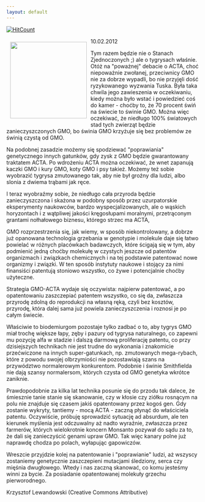 ```yaml
---
layout: default
---
```


[![HitCount](http://hits.dwyl.io/czystakraina/{{page.url}}.svg)](http://hits.dwyl.io/czystakraina/{{page.url}})

<p><img src="{{site.baseurl}}\articles\pictures\465.tygrys.jpg" align="left" style="margin: 10px 10px" width="200"><!--100-->
10.02.2012</p><p>
</p><p>
Tym razem będzie nie o Stanach Zjednoczonych ;) ale o tygrysach
właśnie. Otóż na "poważnej" debacie o ACTA, choć niepoważnie zwołanej,
przeciwnicy GMO nie za dobrze wypadli, bo nie przyjęli dość
ryzykowanego wyzwania Tuska. Była taka chwila jego zawieszenia w
oczekiwaniu, kiedy można było wstać i powiedzieć coś do kamer -
choćby to, że 70 procent świń na świecie to świnie
GMO. Można więc oczekiwać, że niedługo 100% światowych stad tych
zwierząt będzie zanieczyszczonych GMO, bo świnia GMO krzyżuje się bez
problemów ze świnią czystą od GMO. </p><p>
</p><p>
Na podobnej zasadzie możemy się spodziewać "poprawiania" genetycznego
innych gatunków, gdy zysk z GMO będzie gwarantowany traktatem ACTA. Po
wdrożeniu ACTA można oczekiwać, że wnet zapanują kaczki GMO i kury GMO,
koty GMO i psy takież. Możemy też sobie wyobrazić tygrysa zmutowanego
tak, aby nie był groźny dla ludzi, albo slonia z dwiema trąbami jak
ręce.</p><p>
</p><p>
I teraz wyobraźmy sobie, że niedługo cała przyroda będzie
zanieczyszczona i skażona w podobny sposób przez uzurpatorskie
eksperymenty naukowców, bardzo wyspecjalizowanych, ale o wąskich
horyzontach i z wątpliwej jakości kręgosłupami moralnymi, przetrąconym
grantami nołhałowego biznesu, którego strzec ma ACTA, </p><p>
</p><p>
GMO rozprzestrzenia się, jak wiemy, w sposób niekontrolowany, a dobrze
już opanowana technologia grzebania w genotypie i molekule daje się
łatwo powielać w różnych placówkach badawczych, które ścigają się w
tym, aby podmienić jedną choćby molekułę w czystych jeszcze od patentów
organizmach i związkach chemicznych i na tej podstawie patentować nowe
organizmy i związki. W ten sposób instytuty naukowe i stojący za nimi
finansiści patentują stoniowo wszystko, co żywe i potencjalnie choćby
użyteczne.</p><p>
</p><p>
Strategia GMO-ACTA wydaje się oczywista: najpierw patentować, a po
opatentowaniu zaszczepiać patentem wszystko, co się da, zwłaszcza
przyrodę zdolną do reprodukcji na własną ręką, czyli bez kosztów,
przyrodę, która dalej sama już powiela zanieczyszczenia i roznosi je po
całym świecie.</p><p>
</p><p>
Właściwie to biodemiurgom pozostaje tylko zadbać o to, aby tygrys GMO
miał trochę większe łapy, zęby i pazury od tygrysa naturalnego, co
zapewni mu pozycję alfa w stadzie i dalszą darmową proliferację
patentu, co przy dzisiejszych technikach nie jest trudne do wykonania i
znakomicie
przećwiczone na innych super-gatunkach, np. zmutowanych mega-rybach,
które z powodu swojej olbrzymiości nie pozostawiają szans na
przywództwo normalerowym konkurentom. Podobnie i świnie Smithfielda nie
dają szansy normalersom, których czysta od GMO genetyka wkrótce
zaniknie.</p><p>
</p><p>
Prawdopodobnie za kilka lat technika posunie się do przodu tak dalece,
że śmiesznie tanie stanie się skanowanie, czy w kłosie czy ziółku
rosnącym na polu nie znajduje się czasem jakiś opatentowany przez kogoś
gen. Gdy zostanie wykryty, tantiemy - mocą ACTA - zaczną płynąć do
właściciela patentu. Oczywiście, próbuję sprowadzić sytuację ad
absurdum, ale ten kierunek myślenia jest odczuwalny aż nadto wyraźnie,
zwłaszcza przez farmerów, których wielokrotnie koncern Monsanto pozywał
do sądu za to, że dali się zanieczyścić genami upraw GMO. Tak więc
kanary polne już naprawdę chodza po polach, wyłapując gapowiczów.</p><p>
</p><p>
Wreszcie przyjdzie kolej na patentowanie i "poprawianie" ludzi, aż
wszyscy zostaniemy genetycznie zaszczepieni mutacjami śledziony, serca
czy mięśnia dwugłowego. Wtedy i nas zaczną skanować, co komu jesteśmy
winni za bycie. Za posiadanie opatentowanej molekuły grzechu pierworodnego.</p><p>
</p><p>
Krzysztof Lewandowski (Creative Commons Attributive)</p>